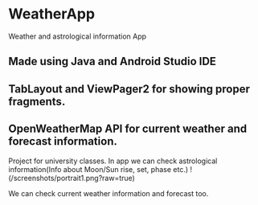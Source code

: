 # WeatherApp
Weather and astrological information App

## Made using Java and Android Studio IDE
## TabLayout and ViewPager2 for showing proper fragments.
## OpenWeatherMap API for current weather and forecast information.

Project for university classes.
In app we can check astrological information(Info about Moon/Sun rise, set, phase etc.)
!(/screenshots/portrait1.png?raw=true)

We can check current weather information and forecast too.
